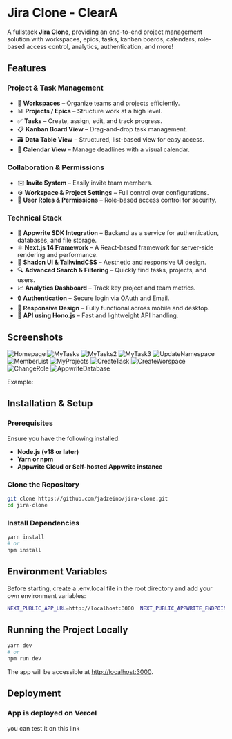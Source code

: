 # Jira Clone - ClearA

A fullstack **Jira Clone**, providing an end-to-end project management solution with workspaces, epics, tasks, kanban boards, calendars, role-based access control, analytics, authentication, and more!

## Features

### Project & Task Management

- 🏢 **Workspaces** – Organize teams and projects efficiently.
- 📊 **Projects / Epics** – Structure work at a high level.
- ✅ **Tasks** – Create, assign, edit, and track progress.
- 📋 **Kanban Board View** – Drag-and-drop task management.
- 🗃️ **Data Table View** – Structured, list-based view for easy access.
- 📅 **Calendar View** – Manage deadlines with a visual calendar.

### Collaboration & Permissions

- ✉️ **Invite System** – Easily invite team members.
- ⚙️ **Workspace & Project Settings** – Full control over configurations.
- 👥 **User Roles & Permissions** – Role-based access control for security.

### Technical Stack

- 🔌 **Appwrite SDK Integration** – Backend as a service for authentication, databases, and file storage.
- ⚛️ **Next.js 14 Framework** – A React-based framework for server-side rendering and performance.
- 🎨 **Shadcn UI & TailwindCSS** – Aesthetic and responsive UI design.
- 🔍 **Advanced Search & Filtering** – Quickly find tasks, projects, and users.
- 📈 **Analytics Dashboard** – Track key project and team metrics.
- 🔒 **Authentication** – Secure login via OAuth and Email.
- 📱 **Responsive Design** – Fully functional across mobile and desktop.
- 🚀 **API using Hono.js** – Fast and lightweight API handling.

## Screenshots

![Homepage](/assets/Screenshot1.png)
![MyTasks](/assets/Screenshot2.png)
![MyTasks2](/assets/Screenshot3.png)
![MyTask3](/assets/Screenshot4.png)
![UpdateNamespace](/assets/Screenshot5.png)
![MemberList](/assets/Screenshot6.png)
![MyProjects](/assets/Screenshot7.png)
![CreateTask](/assets/Screenshot8.png)
![CreateWorspace](/assets/Screenshot9.png)
![ChangeRole](/assets/Screenshot10.png)
![AppwriteDatabase](/assets/Screenshot11.png)

Example:

## Installation & Setup

### Prerequisites

Ensure you have the following installed:

- **Node.js (v18 or later)**
- **Yarn or npm**
- **Appwrite Cloud or Self-hosted Appwrite instance**

### Clone the Repository

```bash
git clone https://github.com/jadzeino/jira-clone.git
cd jira-clone
```

### Install Dependencies

```bash
yarn install
# or
npm install
```

## Environment Variables

Before starting, create a .env.local file in the root directory and add your own environment variables:

```bash
NEXT_PUBLIC_APP_URL=http://localhost:3000  NEXT_PUBLIC_APPWRITE_ENDPOINT=https://cloud.appwrite.io/v1  NEXT_PUBLIC_APPWRITE_PROJECT=670d....  NEXT_PUBLIC_APPWRITE_DATABASE_ID=670e....  NEXT_PUBLIC_APPWRITE_WORKSPACES_ID=670e....  NEXT_PUBLIC_APPWRITE_MEMBERS_ID=670e....  NEXT_PUBLIC_APPWRITE_PROJECTS_ID=6718....  NEXT_PUBLIC_APPWRITE_TASKS_ID=671a....  NEXT_PUBLIC_APPWRITE_IMAGES_BUCKET_ID=670e....  NEXT_APPWRITE_KEY=standard_....
```

## Running the Project Locally

```bash
yarn dev
# or
npm run dev
```

The app will be accessible at [http://localhost:3000](http://localhost:3000).

## Deployment

### App is deployed on Vercel

you can test it on this link

